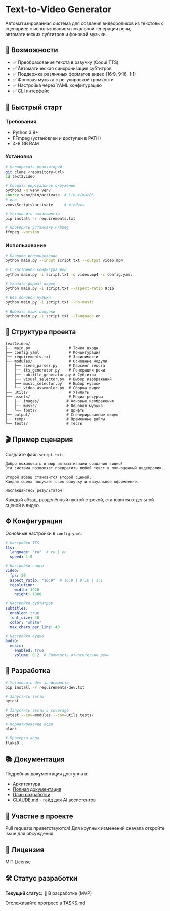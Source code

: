 # Text-to-Video Generator

Автоматизированная система для создания видеороликов из текстовых сценариев с использованием локальной генерации речи, автоматических субтитров и фоновой музыки.

## 🎯 Возможности

- ✅ Преобразование текста в озвучку (Coqui TTS)
- ✅ Автоматическая синхронизация субтитров
- ✅ Поддержка различных форматов видео (16:9, 9:16, 1:1)
- ✅ Фоновая музыка с регулировкой громкости
- ✅ Настройка через YAML конфигурацию
- ✅ CLI интерфейс

## 🚀 Быстрый старт

### Требования

- Python 3.9+
- FFmpeg (установлен и доступен в PATH)
- 4-8 GB RAM

### Установка

```bash
# Клонировать репозиторий
git clone <repository-url>
cd text2video

# Создать виртуальное окружение
python3 -m venv venv
source venv/bin/activate  # Linux/macOS
# или
venv\Scripts\activate     # Windows

# Установить зависимости
pip install -r requirements.txt

# Проверить установку FFmpeg
ffmpeg -version
```

### Использование

```bash
# Базовое использование
python main.py --input script.txt --output video.mp4

# С кастомной конфигурацией
python main.py -i script.txt -o video.mp4 -c config.yaml

# Указать формат видео
python main.py -i script.txt --aspect-ratio 9:16

# Без фоновой музыки
python main.py -i script.txt --no-music

# Выбрать язык озвучки
python main.py -i script.txt --language en
```

## 📁 Структура проекта

```
text2video/
├── main.py                 # Точка входа
├── config.yaml             # Конфигурация
├── requirements.txt        # Зависимости
├── modules/                # Основные модули
│   ├── scene_parser.py     # Парсинг текста
│   ├── tts_generator.py    # Генерация речи
│   ├── subtitle_generator.py # Субтитры
│   ├── visual_selector.py  # Выбор изображений
│   ├── music_selector.py   # Выбор музыки
│   └── video_assembler.py  # Сборка видео
├── utils/                  # Утилиты
├── assets/                 # Медиа-ресурсы
│   ├── images/            # Фоновые изображения
│   ├── music/             # Фоновая музыка
│   └── fonts/             # Шрифты
├── output/                # Сгенерированные видео
├── temp/                  # Временные файлы
└── tests/                 # Тесты

```

## 🎬 Пример сценария

Создайте файл `script.txt`:

```
Добро пожаловать в мир автоматизации создания видео!
Эта система позволяет превратить любой текст в полноценный видеоролик.

Второй абзац становится второй сценой.
Каждая сцена получает свою озвучку и визуальное оформление.

Наслаждайтесь результатом!
```

Каждый абзац, разделённый пустой строкой, становится отдельной сценой в видео.

## ⚙️ Конфигурация

Основные настройки в `config.yaml`:

```yaml
# Настройки TTS
tts:
  language: "ru"  # ru | en
  speed: 1.0

# Настройки видео
video:
  fps: 30
  aspect_ratio: "16:9"  # 16:9 | 9:16 | 1:1
  resolution:
    width: 1920
    height: 1080

# Настройки субтитров
subtitles:
  enabled: true
  font_size: 48
  color: "white"
  max_chars_per_line: 40

# Настройки аудио
audio:
  music:
    enabled: true
    volume: 0.2  # Громкость относительно речи
```

## 🧪 Разработка

```bash
# Установить dev зависимости
pip install -r requirements-dev.txt

# Запустить тесты
pytest

# Запустить тесты с coverage
pytest --cov=modules --cov=utils tests/

# Форматирование кода
black .

# Проверка кода
flake8 .
```

## 📚 Документация

Подробная документация доступна в:
- [Архитектура](docs/architecture.md)
- [Полная документация](docs/docs.md)
- [План разработки](docs/plan.md)
- [CLAUDE.md](CLAUDE.md) - гайд для AI ассистентов

## 🤝 Участие в проекте

Pull requests приветствуются! Для крупных изменений сначала откройте issue для обсуждения.

## 📄 Лицензия

MIT License

## 🛠️ Статус разработки

**Текущий статус:** 🚧 В разработке (MVP)

Отслеживайте прогресс в [TASKS.md](TASKS.md)
